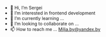 - 👋 Hi, I’m Sergei
- 👀 I’m interested in frontend development
- 🌱 I’m currently learning ...
- 💞️ I’m looking to collaborate on ...
- 📫 How to reach me ...
Milja.by@yandex.by
<!---
Milja1/Milja1 is a ✨ special ✨ repository because its `README.md` (this file) appears on your GitHub profile.
You can click the Preview link to take a look at your changes.
--->
